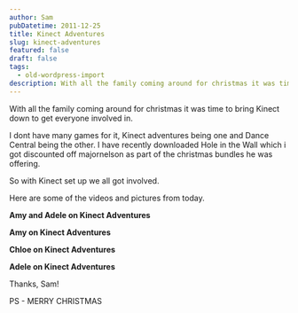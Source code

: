 ```yaml
---
author: Sam
pubDatetime: 2011-12-25
title: Kinect Adventures
slug: kinect-adventures
featured: false
draft: false
tags:
  - old-wordpress-import
description: With all the family coming around for christmas it was time to bring Kinect down to get everyone involved in
---
```


With all the family coming around for christmas it was time to bring Kinect down to get everyone involved in.

I dont have many games for it, Kinect adventures being one and Dance Central being the other. I have recently downloaded Hole in the Wall which i got discounted off majornelson as part of the christmas bundles he was offering.

So with Kinect set up we all got involved. 

Here are some of the videos and pictures from today.

**Amy and Adele on Kinect Adventures**

**Amy on Kinect Adventures**

**Chloe on Kinect Adventures**

**Adele on Kinect Adventures**

Thanks, Sam!

PS - MERRY CHRISTMAS